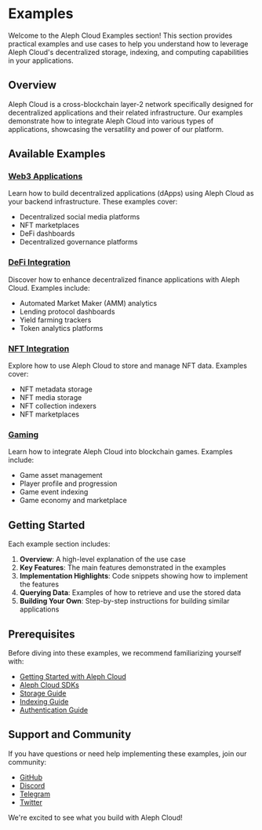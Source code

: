 # Examples

Welcome to the Aleph Cloud Examples section! This section provides practical examples and use cases to help you understand how to leverage Aleph Cloud's decentralized storage, indexing, and computing capabilities in your applications.

## Overview

Aleph Cloud is a cross-blockchain layer-2 network specifically designed for decentralized applications and their related infrastructure. Our examples demonstrate how to integrate Aleph Cloud into various types of applications, showcasing the versatility and power of our platform.

## Available Examples

### [Web3 Applications](/devhub/examples/web3-apps/)

Learn how to build decentralized applications (dApps) using Aleph Cloud as your backend infrastructure. These examples cover:

- Decentralized social media platforms
- NFT marketplaces
- DeFi dashboards
- Decentralized governance platforms

### [DeFi Integration](/devhub/examples/defi/)

Discover how to enhance decentralized finance applications with Aleph Cloud. Examples include:

- Automated Market Maker (AMM) analytics
- Lending protocol dashboards
- Yield farming trackers
- Token analytics platforms

### [NFT Integration](/devhub/examples/nft/)

Explore how to use Aleph Cloud to store and manage NFT data. Examples cover:

- NFT metadata storage
- NFT media storage
- NFT collection indexers
- NFT marketplaces

### [Gaming](/devhub/examples/gaming/)

Learn how to integrate Aleph Cloud into blockchain games. Examples include:

- Game asset management
- Player profile and progression
- Game event indexing
- Game economy and marketplace

## Getting Started

Each example section includes:

1. **Overview**: A high-level explanation of the use case
2. **Key Features**: The main features demonstrated in the examples
3. **Implementation Highlights**: Code snippets showing how to implement the features
4. **Querying Data**: Examples of how to retrieve and use the stored data
5. **Building Your Own**: Step-by-step instructions for building similar applications

## Prerequisites

Before diving into these examples, we recommend familiarizing yourself with:

- [Getting Started with Aleph Cloud](/devhub/getting-started/)
- [Aleph Cloud SDKs](/devhub/sdks/typescript/)
- [Storage Guide](/devhub/guides/storage/)
- [Indexing Guide](/devhub/guides/indexing/)
- [Authentication Guide](/devhub/guides/authentication/)

## Support and Community

If you have questions or need help implementing these examples, join our community:

- [GitHub](https://github.com/aleph-im)
- [Discord](https://discord.gg/aleph-im)
- [Telegram](https://t.me/alephim)
- [Twitter](https://twitter.com/aleph_im)

We're excited to see what you build with Aleph Cloud!
